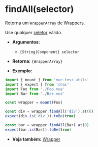 # findAll(selector)

Retorna um [`WrapperArray`](../wrapper-array/README.md) de [Wrappers](README.md).

Use qualquer [seletor](../selectors.md) válido.

- **Argumentos:**
  - `{String|Component} selector`

- **Retorna:** `{WrapperArray}`

- **Exemplo:**

```js
import { mount } from 'vue-test-utils'
import { expect } from 'chai'
import Foo from './Foo.vue'
import Bar from './Bar.vue'

const wrapper = mount(Foo)

const div = wrapper.findAll('div').at(0)
expect(div.is('div')).toBe(true)

const bar = wrapper.findAll(Bar).at(0)
expect(bar.is(Bar)).toBe(true)
```

- **Veja também:** [Wrapper](README.md)
